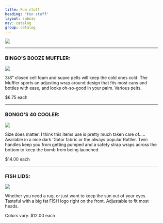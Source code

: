 ```yaml
---
title: Fun stuff
heading: "Fun stuff"
layout: subnav
nav: catalog
group: catalog
---
```



<div class="thumbnail pull-left">
  <img src="{{ "/pics/rwjt.jpeg" | prepend: site.baseurl }}">
</div>
<div class="clearfix"></div>

<hr />


<h3>
  BINGO'S BOOZE MUFFLER:
</h3>


<div class="thumbnail pull-left">
  <img src="{{ "/pics/Bingo.gif" | prepend: site.baseurl }}">
</div>
<p>
  3/8" closed cell foam and suave pelts will keep the cold ones cold. The Muffler sports an adjusting wrap around design that fits most cans and bottles with ease, and looks oh-so-good in your palm. Various pelts.
</p>
<p>
  <span class="label label-primary label-lg">$6.75 each</span>
</p>
<div class="clearfix"></div>


<hr />


<h3>
  BONGO'S 40 COOLER:
</h3>

<div class="thumbnail pull-left">
  <img src="{{ "/pics/bongos.jpeg" | prepend: site.baseurl }}">
</div>
<p>
  Size does matter. I think this items use is pretty much taken care of..... Available in a nice dark 'Gator fabric or the always popular Rattler. Twin handles keep you from getting pumped and a safety strap wraps across the bottom to keep the bomb from being launched.
</p>
<p>
  <span class="label label-primary label-lg">$14.00 each</span>
</p>
<div class="clearfix"></div>


<hr />


<h3>
  FISH LIDS:
</h3>

<div class="thumbnail pull-left">
  <img src="{{ "/pics/hat.gif" | prepend: site.baseurl }}">
</div>
<p>
  Whether you need a rug, or just want to keep the sun out of your eyes. Tasteful with a big fat FISH logo right on the front. Adjustable to fit most heads.
</p>
<p>
  Colors vary: 
  <span class="label label-primary label-lg">$12.00 each</span>
</p>
